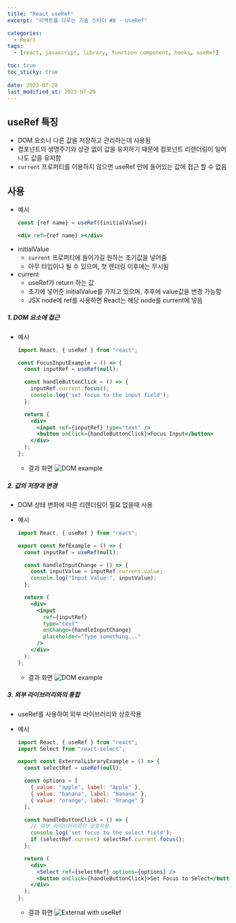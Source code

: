 ```yaml
---
title: "React useRef"
excerpt: "리액트를 다루는 기술 스터디 #8 - useRef"

categories:
  - React
tags:
  - [react, javascript, library, function component, hooks, useRef]

toc: true
toc_sticky: true
 
date: 2023-07-28
last_modified_at: 2023-07-29
---
```


## useRef 특징
- DOM 요소나 다른 값을 저장하고 관리하는데 사용됨
- 컴포넌트의 생명주기와 상관 없이 값을 유지하기 때문에 컴포넌트 리렌더링이 일어나도 값을 유지함
- `current` 프로퍼티를 이용하지 않으면 useRef 안에 들어있는 값에 접근 할 수 없음

## 사용
- 예시
  ```jsx
  const {ref name} = useRef({initialValue})

  <div ref={ref name} ></div>
  ```
- initialValue     
  - `current` 프로퍼티에 들어가길 원하는 초기값을 넣어줌
  - 아무 타입이나 될 수 있으며, 첫 렌더링 이후에는 무시됨
- current
  - useRef가 return 하는 값
  - 초기에 넣어준 initialValue를 가지고 있으며, 추후에 value값을 변경 가능함
  - JSX node에 ref를 사용하면 React는 해당 node를 current에 넣음

##### 1. DOM 요소에 접근
- 예시
  ```jsx
  import React, { useRef } from "react";

  const FocusInputExample = () => {
    const inputRef = useRef(null);

    const handleButtonClick = () => {
      inputRef.current.focus();
      console.log('set focus to the input field');
    };

    return (
      <div>
        <input ref={inputRef} type="text" />
        <button onClick={handleButtonClick}>Focus Input</button>
      </div>
    );
  };
  ```

  - 결과 화면
    ![DOM example](https://github.com/sunmerrr/sunmerrr.github.io/assets/65106740/bc72e03c-3229-4fab-b678-2b2abc3fded4)

##### 2. 값의 저장과 변경
- DOM 상태 변화에 따른 리렌더링이 필요 없을때 사용
- 예시
  ```jsx
  import React, { useRef } from "react";

  export const RefExample = () => {
    const inputRef = useRef(null);

    const handleInputChange = () => {
      const inputValue = inputRef.current.value;
      console.log("Input Value:", inputValue);
    };

    return (
      <div>
        <input
          ref={inputRef}
          type="text"
          onChange={handleInputChange}
          placeholder="Type something..."
        />
      </div>
    );
  };
  ```
  
  - 결과 화면
    ![DOM example](https://github.com/sunmerrr/sunmerrr.github.io/assets/65106740/43d7367d-b2a3-47ec-afc9-17a9b64b4e7c)

##### 3. 외부 라이브러리와의 통합
- useRef를 사용하여 외부 라이브러리와 상호작용
- 예시
  ```jsx
  import React, { useRef } from "react";
  import Select from "react-select";

  export const ExternalLibraryExample = () => {
    const selectRef = useRef(null);

    const options = [
      { value: "apple", label: "Apple" },
      { value: "banana", label: "Banana" },
      { value: "orange", label: "Orange" }
    ];

    const handleButtonClick = () => {
      // 외부 라이브러리와의 상호작용
      console.log('set focus to the select field');
      if (selectRef.current) selectRef.current.focus();
    };

    return (
      <div>
        <Select ref={selectRef} options={options} />
        <button onClick={handleButtonClick}>Set Focus to Select</button>
      </div>
    );
  };
  ```

  - 결과 화면
    ![External with useRef](https://github.com/sunmerrr/sunmerrr.github.io/assets/65106740/592f3d4a-a9a4-4624-91fb-ff762384ade3)
